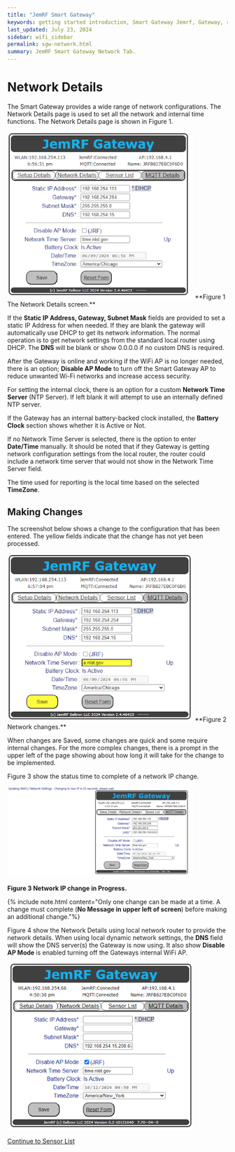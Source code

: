 ```yaml
---
title: "JemRF Smart Gateway"
keywords: getting started introduction, Smart Gateway Jemrf, Gateway, rf Sensor
last_updated: July 23, 2024
sidebar: wifi_sidebar
permalink: sgw-network.html
summary: JemRF Smart Gateway Network Tab.
---
```

# Network Details
The Smart Gateway provides a wide range of network configurations. The Network Details page is used to set all the network and internal time functions. The Network Details page is shown in Figure 1.

<img src="images/sgw-network.png" width="425"/>
**Figure 1  The Network Details screen.**

If the **Static IP Address, Gateway, Subnet Mask** fields are provided to set a static IP Address for when needed. If they are blank the gateway will automatically use DHCP to get its network information.
The normal operation is to get network settings from the standard local router using DHCP. The **DNS** will be blank or show 0.0.0.0 if no custom DNS is required.

After the Gateway is online and working if the WiFi AP is no longer needed, there is an option; **Disable AP Mode** to turn off the Smart Gateway AP to reduce unwanted Wi-Fi networks and increase access security.

For setting the internal clock, there is an option for a custom **Network Time Server** (NTP Server).  If left blank it will attempt to use an internally defined NTP server.

If the Gateway has an internal battery-backed clock installed, the **Battery Clock** section shows whether it is Active or Not.

If no Network Time Server is selected, there is the option to enter **Date/Time** manually. It should be noted that if they Gateway is getting network configuration settings from the local router, the router could include a network time server that would not show in the Network Time Server field.

The time used for reporting is the local time based on the selected **TimeZone**.

## Making Changes
The screenshot below shows a change to the configuration that has been entered. The yellow fields indicate that the change has not yet been processed.

<img src="images/sgw-network1.png" width="425"/>
**Figure 2  Network changes.**

When changes are Saved, some changes are quick and some require internal changes. For the more complex changes, there is a prompt in the upper left of the page showing about how long it will take for the change to be implemented.

Figure 3 show the status time to complete of a network IP change.

<img src="images/sgw-network-change.png" width="425"/>

**Figure 3  Network IP change in Progress.**


{% include note.html content="Only one change can be made at a time. A change must complete (**No Message in upper left of screen**) before making an additional change."%}

Figure 4 show the Network Details using local network router to provide the network details.  When using local dynamic network settings, the **DNS** field will show the DNS server(s) the Gateway is now using.  It also show **Disable AP Mode** is enabled turning off the Gateways internal WiFi AP.



<img src="images/sgw-dhcp-no-ap.png" width="425"/>

[Continue to Sensor List](sgw-sensorlist.html)

